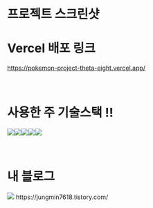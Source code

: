 # 프로젝트 스크린샷



# Vercel 배포 링크
https://pokemon-project-theta-eight.vercel.app/
<br> <br><br>
# 사용한 주 기술스택 !!
<img src="https://img.shields.io/badge/javascript-F7DF1E?style=for-the-badge&logo=javascript&logoColor=black"><img src="https://img.shields.io/badge/css-1572B6?style=for-the-badge&logo=css3&logoColor=white"><img src="https://img.shields.io/badge/html5-E34F26?style=for-the-badge&logo=html5&logoColor=white"><img src="https://img.shields.io/badge/github-181717?style=for-the-badge&logo=github&logoColor=white"><img src="https://img.shields.io/badge/react-61DAFB?style=for-the-badge&logo=react&logoColor=black">
<br> <br><br>
#  내 블로그  
<img src="https://img.shields.io/badge/Tistory-ff6252?style=for-the-badge&logo=Tistory&logoColor=white">       
https://jungmin7618.tistory.com/
